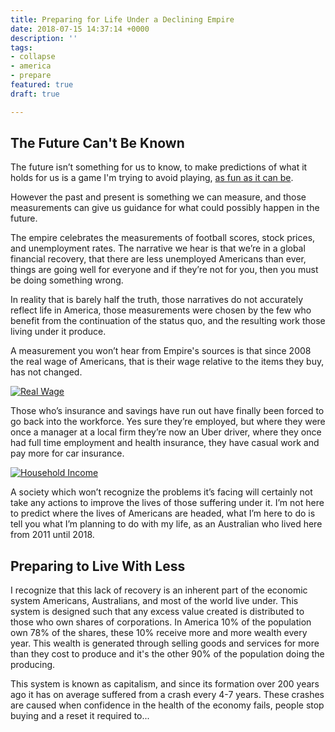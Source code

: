 ```yaml
---
title: Preparing for Life Under a Declining Empire
date: 2018-07-15 14:37:14 +0000
description: ''
tags:
- collapse
- america
- prepare
featured: true
draft: true

---
```

## The Future Can't Be Known

The future isn’t something for us to know, to make predictions of what it holds for us is a game I'm trying to avoid playing, [as fun as it can be](/collapse/america-will-collapse-earth-will-boil-humanity-will-perish/).

However the past and present is something we can measure, and those measurements can give us guidance for what could possibly happen in the future.

The empire celebrates the measurements of football scores, stock prices, and unemployment rates. The narrative we hear is that we’re in a global financial recovery, that there are less unemployed Americans than ever, things are going well for everyone and if they’re not for you, then you must be doing something wrong.

In reality that is barely half the truth, those narratives do not accurately reflect life in America, those measurements were chosen by the few who benefit from the continuation of the status quo, and the resulting work those living under it produce.

A measurement you won’t hear from Empire's sources is that since 2008 the real wage of Americans, that is their wage relative to the items they buy, has not changed.

[![Real Wage](/uploads/2018/07/15/trading-economics-us-salary-history.png)](https://tradingeconomics.com/united-states/wage-growth)

Those who’s insurance and savings have run out have finally been forced to go back into the workforce. Yes sure they’re employed, but where they were once a manager at a local firm they’re now an Uber driver, where they once had full time employment and health insurance, they have casual work and pay more for car insurance.

[![Household Income](/uploads/2018/07/15/saupload_median-household-income-in-21st-century-nominal-and-real-estimates-200001-thru-201801_thumb1.png)](https://seekingalpha.com/article/4152222-january-2018-median-household-income)

A society which won’t recognize the problems it’s facing will certainly not take any actions to improve the lives of those suffering under it. I’m not here to predict where the lives of Americans are headed, what I’m here to do is tell you what I’m planning to do with my life, as an Australian who lived here from 2011 until 2018.

## Preparing to Live With Less

I recognize that this lack of recovery is an inherent part of the economic system Americans, Australians, and most of the world live under. This system is designed such that any excess value created is distributed to those who own shares of corporations. In America 10% of the population own 78% of the shares, these 10% receive more and more wealth every year. This wealth is generated through selling goods and services for more than they cost to produce and it's the other 90% of the population doing the producing.

This system is known as capitalism, and since its formation over 200 years ago it has on average suffered from a crash every 4-7 years. These crashes are caused when confidence in the health of the economy fails, people stop buying and a reset it required to...